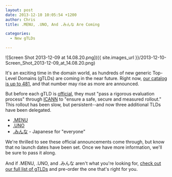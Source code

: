 ```yaml
---
layout: post
date: 2013-12-10 10:05:54 +1200
author: Chris
title: .MENU, .UNO, And .みんな Are Coming

categories:
  - New gTLDs

---
```


![Screen Shot 2013-12-09 at 14.08.20.png]({{ site.images_url }}/2013-12-10-Screen_Shot_2013-12-09_at_14.08.20.png)

<!-- excerpt -->

It's an exciting time in the domain world, as hundreds of new generic Top-Level Domains (gTLDs) are coming in the near future. Right now, [our catalog is up to 481](https://iwantmyname.com/domains/new-gtld-domain-extensions), and that number may rise as more are announced. 

But before each gTLD is [official](http://newgtlds.icann.org/en/program-status/delegated-strings), they must "pass a rigorous evaluation process" through [ICANN](http://newgtlds.icann.org/en/) to "ensure a safe, secure and measured rollout." This rollout has been slow, but persistent--and now three additional TLDs have been delegated. 

<!-- /excerpt -->

+ [.MENU](https://iwantmyname.com/domains/dot-menu)
+ [.UNO](https://iwantmyname.com/domains/dot-uno)
+ [.みんな](https://iwantmyname.com/domains/dot-みんな) - Japanese for "everyone"

We're thrilled to see these official announcements come through, but know that no launch dates have been set. Once we have more information, we'll be sure to pass it along.

And if .MENU, .UNO, and .みんな aren't what you're looking for, [check out our full list of gTLDs](https://iwantmyname.com/domains/new-gtld-domain-extensions) and pre-order the one that's right for you.
